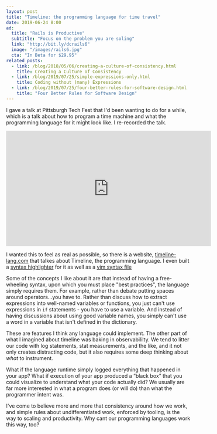 ```yaml
---
layout: post
title: "Timeline: the programming language for time travel"
date: 2019-06-24 8:00
ad:
  title: "Rails is Productive"
  subtitle: "Focus on the problem you are soling"
  link: "http://bit.ly/dcrails6"
  image: "/images/rails6.jpg"
  cta: "In Beta for $29.95"
related_posts:
  - link: /blog/2018/05/06/creating-a-culture-of-consistency.html
    title: Creating a Culture of Consistency
  - link: /blog/2019/07/25/simple-expressions-only.html
    title: Coding without (many) Expressions
  - link: /blog/2019/07/25/four-better-rules-for-software-design.html
    title: "Four Better Rules for Software Design"
---
```


I gave a talk at Pittsburgh Tech Fest that I'd been wanting to do for a while, which is a talk about how to program a time machine and what the programming
language for it might look like. I re-recorded the talk.

<!-- more -->

<iframe width="560" height="315" src="https://www.youtube.com/embed/WKN-wh3S6Yg" frameborder="0" allow="accelerometer; autoplay; encrypted-media; gyroscope; picture-in-picture" allowfullscreen></iframe>

I wanted this to feel as real as possible, so there is a website, <a href="https://timeline-lang.com">timeline-lang.com</a> that talkes about Timeline, the
programming language.  I even built a [syntax
highlighter](https://github.com/davetron5000/timeline-lang.com/blob/master/src/js/server/highlighters/timeline.js) for it as well as a [vim syntax file](https://github.com/davetron5000/vim-timeline)

<div data-ad></div>

Some of the concepts I like about it are that instead of having a free-wheeling syntax, upon which you must place "best practices", the language simply
requires them.  For example, rather than debate putting spaces around operators…you have to.  Rather than discuss how to extract expressions into well-named
variables or functions, you just can't use expressions in `if` statements - you have to use a variable.  And instead of having discussions about using good
variable names, you simply can't use a word in a variable that isn't defined in the dictionary.

These are features I think any language could implement.  The other part of what I imagined about timeline was baking in observabililty.  We tend to litter
our code with log statements, stat measurements, and the like, and it not only creates distracting code, but it also requires some deep thinking about *what*
to instrument.

What if the language runtime simply logged everything that happened in your app?  What if execution of your app produced a “black box” that you could
visualize to understand what your code actually did?  We usually are far more interested in what a program does (or will do) than what the programmer intent
was.

I've come to believe more and more that consistency around how we work, and simple rules about undifferentiated work, enforced by tooling, is the way to
scaling and productivity.  Why cant our programming languages work this way, too?
